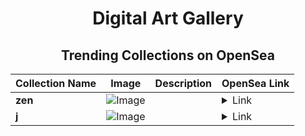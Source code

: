 <div align="center">

# Digital Art Gallery

## Trending Collections on OpenSea

| Collection Name                       | Image                                                                                     | Description                       | OpenSea Link                                                                                          |
|---------------------------------------|-------------------------------------------------------------------------------------------|-----------------------------------|--------------------------------------------------------------------------------------------------------|
| **zen** | ![Image](https://i.seadn.io/s/raw/files/5f2b50eeb2c33acbe083acf2ee674ca8.jpg?w=500&auto=format?w=200&auto=format) |  | <details><summary>Link</summary>[zen](https://opensea.io/collection/zen-69)</details> |
| **j** | ![Image](https://i.seadn.io/s/raw/files/79c101f142226e2bc3fcea198749db68.png?w=500&auto=format?w=200&auto=format) |  | <details><summary>Link</summary>[j](https://opensea.io/collection/j-298)</details> |

</div>